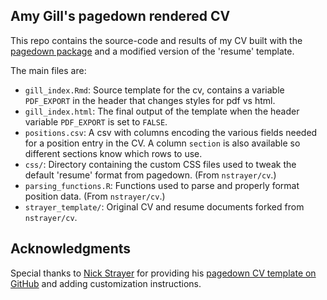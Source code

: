 ## Amy Gill's pagedown rendered CV

This repo contains the source-code and results of my CV built with the [pagedown package](https://pagedown.rbind.io) and a modified version of the 'resume' template. 

The main files are:

- `gill_index.Rmd`: Source template for the cv, contains a variable `PDF_EXPORT` in the header that changes styles for pdf vs html. 
- `gill_index.html`: The final output of the template when the header variable `PDF_EXPORT` is set to `FALSE`.
- `positions.csv`: A csv with columns encoding the various fields needed for a position entry in the CV. A column `section` is also available so different sections know which rows to use.
- `css/`: Directory containing the custom CSS files used to tweak the default 'resume' format from pagedown. (From `nstrayer/cv`.)
- `parsing_functions.R`: Functions used to parse and properly format position data. (From `nstrayer/cv`.)
- `strayer_template/`: Original CV and resume documents forked from `nstrayer/cv`.

## Acknowledgments

Special thanks to [Nick Strayer](http://nickstrayer.me) for providing his [pagedown CV template on GitHub](https://github.com/nstrayer/cv) and adding customization instructions.
